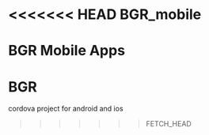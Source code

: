 <<<<<<< HEAD
BGR_mobile
==========

BGR Mobile Apps
=======
BGR
===

cordova project for android and ios
>>>>>>> FETCH_HEAD
